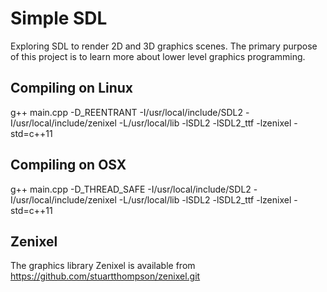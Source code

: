 # Simple SDL
Exploring SDL to render 2D and 3D graphics scenes.
The primary purpose of this project is to learn more about lower level graphics programming.

## Compiling on Linux
g++ main.cpp -D_REENTRANT -I/usr/local/include/SDL2 -I/usr/local/include/zenixel -L/usr/local/lib -lSDL2 -lSDL2_ttf -lzenixel -std=c++11

## Compiling on OSX
g++ main.cpp -D_THREAD_SAFE -I/usr/local/include/SDL2 -I/usr/local/include/zenixel -L/usr/local/lib -lSDL2 -lSDL2_ttf -lzenixel -std=c++11

## Zenixel
The graphics library Zenixel is available from https://github.com/stuartthompson/zenixel.git
